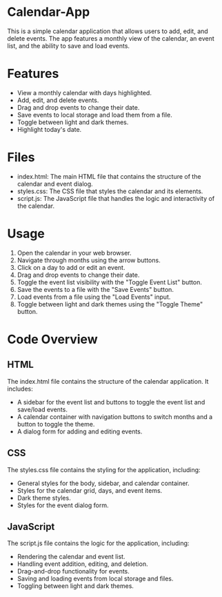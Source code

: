 # Calendar-App
This is a simple calendar application that allows users to add, edit, and delete events. The app features a monthly view of the calendar, an event list, and the ability to save and load events.

# Features
- View a monthly calendar with days highlighted.
- Add, edit, and delete events.
- Drag and drop events to change their date.
- Save events to local storage and load them from a file.
- Toggle between light and dark themes.
- Highlight today's date.

# Files
 - index.html: The main HTML file that contains the structure of the calendar and event dialog.
 - styles.css: The CSS file that styles the calendar and its elements.
 - script.js: The JavaScript file that handles the logic and interactivity of the calendar.

# Usage
1. Open the calendar in your web browser.
2. Navigate through months using the arrow buttons.
3. Click on a day to add or edit an event.
4. Drag and drop events to change their date.
5. Toggle the event list visibility with the "Toggle Event List" button.
6. Save the events to a file with the "Save Events" button.
7. Load events from a file using the "Load Events" input.
8. Toggle between light and dark themes using the "Toggle Theme" button.

# Code Overview
## HTML
The index.html file contains the structure of the calendar application. It includes:

- A sidebar for the event list and buttons to toggle the event list and save/load events.
- A calendar container with navigation buttons to switch months and a button to toggle the theme.
- A dialog form for adding and editing events.

## CSS
The styles.css file contains the styling for the application, including:

- General styles for the body, sidebar, and calendar container.
- Styles for the calendar grid, days, and event items.
- Dark theme styles.
- Styles for the event dialog form.

## JavaScript
The script.js file contains the logic for the application, including:

- Rendering the calendar and event list.
- Handling event addition, editing, and deletion.
- Drag-and-drop functionality for events.
- Saving and loading events from local storage and files.
- Toggling between light and dark themes.
